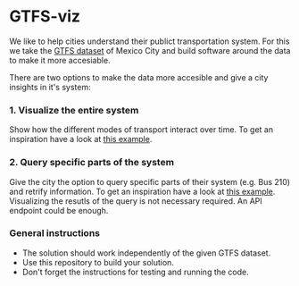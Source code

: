 # GTFS-viz
We like to help cities understand their publict transportation system. For this we take the [GTFS dataset](https://github.com/allyapp/GTFS-viz/tree/master/data) of Mexico City and build software around the data to make it more accesiable. 

There are two options to make the data more accesible and give a city insights in it's system:

### 1. Visualize the entire system
Show how the different modes of transport interact over time. To get an inspiration have a look at [this example](http://tracker.geops.ch/?z=14&s=1&x=-8235743.4976&y=4971840.9526&l=transport).

### 2. Query specific parts of the system
Give the city the option to query specific parts of their system (e.g. Bus 210) and retrify information. To get an inspiration have a look at [this example](https://transit.land/playground/).
Visualizing the resutls of the query is not necessary required. An API endpoint could be enough.

### General instructions
* The solution should work independently of the given GTFS dataset.
* Use this repository to build your solution.
* Don't forget the instructions for testing and running the code.

